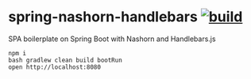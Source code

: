 spring-nashorn-handlebars [![build](https://travis-ci.org/daggerok/spring-nashorn-handlebars.svg?branch=master)](https://travis-ci.org/daggerok/spring-nashorn-handlebars)
=========================

SPA boilerplate on Spring Boot with Nashorn and Handlebars.js

```shell
npm i
bash gradlew clean build bootRun
open http://localhost:8080
```

